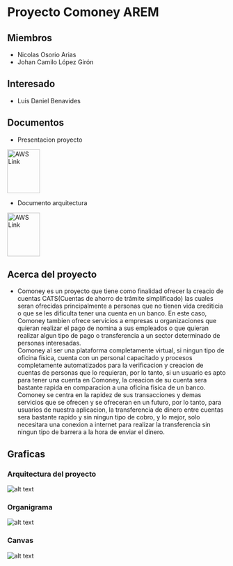 # Proyecto Comoney AREM

## Miembros
- Nicolas Osorio Arias
- Johan Camilo López Girón

## Interesado
- Luis Daniel Benavides

## Documentos
- Presentacion proyecto

<a href="https://docs.google.com/presentation/d/12LZjng_xZjZkbcXvoBNLDNWzWKWpXXm8CWw8PHgcftY/edit?usp=sharing"><img src="https://i1.wp.com/alicekeeler.com/wp-content/uploads/2014/10/Screen-Shot-2014-10-22-at-4.16.43-PM.png?ssl=1" alt="AWS Link" width="75" height="100"></a>
- Documento arquitectura

 <a href="https://docs.google.com/document/d/1AfigOPA2RS8UqJvMFllpOMaixuGNF6di3w9NLDcbFlQ/edit?usp=sharing"><img src="https://cdn4.iconfinder.com/data/icons/free-colorful-icons/360/google_docs.png" alt="AWS Link" width="75" height="100"></a>

## Acerca del proyecto
- Comoney es un proyecto que tiene como finalidad ofrecer la creacio de cuentas CATS(Cuentas de ahorro de trámite simplificado) las cuales seran ofrecidas principalmente a personas que no tienen vida crediticia o que se les dificulta tener una cuenta en un banco. En este caso, Comoney tambien ofrece servicios a empresas u organizaciones que quieran realizar el pago de nomina a sus empleados o que quieran realizar algun tipo de pago o transferencia a un sector determinado de personas interesadas.
<br>Comoney al ser una plataforma completamente virtual, si ningun tipo de oficina fisica, cuenta con un personal capacitado y procesos completamente automatizados para la verificacion y creacion de cuentas de personas que lo requieran, por lo tanto, si un usuario es apto para tener una cuenta en Comoney, la creacion de su cuenta sera bastante rapida en comparacion a una oficina fisica de un banco.
<br>Comoney se centra en la rapidez de sus transacciones y demas servicios que se ofrecen y se ofreceran en un futuro, por lo tanto, para usuarios de nuestra aplicacion, la transferencia de dinero entre cuentas sera bastante rapido y sin ningun tipo de cobro, y lo mejor, solo necesitara una conexion a internet para realizar la transferencia sin ningun tipo de barrera a la hora de enviar el dinero.

## Graficas
### Arquitectura del proyecto
![alt text](https://github.com/Camilo1997/Colmoney-Proyect/blob/patch-1/Screenshot%20from%202018-12-10%2023-28-08.png)
### Organigrama
![alt text](https://github.com/Camilo1997/Colmoney-Proyect/blob/patch-1/Organigrama%20Colmoney.png)
### Canvas
![alt text](https://github.com/Camilo1997/Colmoney-Proyect/blob/patch-1/Screenshot%20from%202018-12-10%2023-26-41.png)
